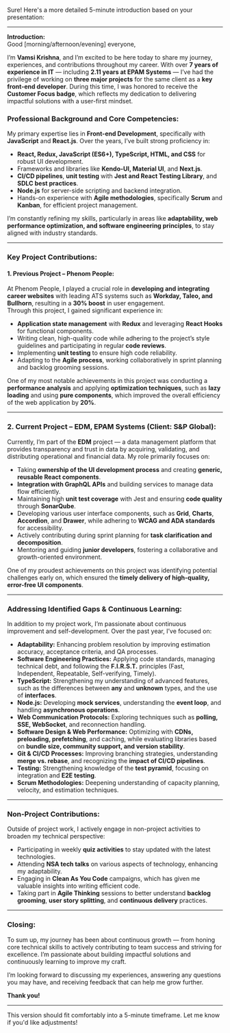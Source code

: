 Sure! Here's a more detailed 5-minute introduction based on your presentation:

---

**Introduction:**  
Good [morning/afternoon/evening] everyone,  

I’m **Vamsi Krishna**, and I’m excited to be here today to share my journey, experiences, and contributions throughout my career. With over **7 years of experience in IT** — including **2.11 years at EPAM Systems** — I’ve had the privilege of working on **three major projects** for the same client as a **key front-end developer**. During this time, I was honored to receive the **Customer Focus badge**, which reflects my dedication to delivering impactful solutions with a user-first mindset.  

### **Professional Background and Core Competencies:**  
My primary expertise lies in **Front-end Development**, specifically with **JavaScript** and **React.js**. Over the years, I’ve built strong proficiency in:  
- **React, Redux, JavaScript (ES6+), TypeScript, HTML, and CSS** for robust UI development.  
- Frameworks and libraries like **Kendo-UI, Material UI**, and **Next.js**.  
- **CI/CD pipelines**, **unit testing** with **Jest and React Testing Library**, and **SDLC best practices**.  
- **Node.js** for server-side scripting and backend integration.  
- Hands-on experience with **Agile methodologies**, specifically **Scrum** and **Kanban**, for efficient project management.  

I’m constantly refining my skills, particularly in areas like **adaptability, web performance optimization, and software engineering principles**, to stay aligned with industry standards.

---

### **Key Project Contributions:**  

#### **1. Previous Project – Phenom People:**  
At Phenom People, I played a crucial role in **developing and integrating career websites** with leading ATS systems such as **Workday, Taleo, and Bullhorn**, resulting in a **30% boost** in user engagement.  
Through this project, I gained significant experience in:  
- **Application state management** with **Redux** and leveraging **React Hooks** for functional components.  
- Writing clean, high-quality code while adhering to the project’s style guidelines and participating in regular **code reviews**.  
- Implementing **unit testing** to ensure high code reliability.  
- Adapting to the **Agile process**, working collaboratively in sprint planning and backlog grooming sessions.  

One of my most notable achievements in this project was conducting a **performance analysis** and applying **optimization techniques**, such as **lazy loading** and using **pure components**, which improved the overall efficiency of the web application by **20%**.

---

### **2. Current Project – EDM, EPAM Systems (Client: S&P Global):**  
Currently, I’m part of the **EDM** project — a data management platform that provides transparency and trust in data by acquiring, validating, and distributing operational and financial data. My role primarily focuses on:  
- Taking **ownership of the UI development process** and creating **generic, reusable React components**.  
- **Integration with GraphQL APIs** and building services to manage data flow efficiently.  
- Maintaining high **unit test coverage** with Jest and ensuring **code quality** through **SonarQube**.  
- Developing various user interface components, such as **Grid**, **Charts**, **Accordion**, and **Drawer**, while adhering to **WCAG and ADA standards** for accessibility.  
- Actively contributing during sprint planning for **task clarification and decomposition**.  
- Mentoring and guiding **junior developers**, fostering a collaborative and growth-oriented environment.  

One of my proudest achievements on this project was identifying potential challenges early on, which ensured the **timely delivery of high-quality, error-free UI components**.

---

### **Addressing Identified Gaps & Continuous Learning:**  
In addition to my project work, I’m passionate about continuous improvement and self-development. Over the past year, I’ve focused on:  
- **Adaptability:** Enhancing problem resolution by improving estimation accuracy, acceptance criteria, and QA processes.  
- **Software Engineering Practices:** Applying code standards, managing technical debt, and following the **F.I.R.S.T.** principles (Fast, Independent, Repeatable, Self-verifying, Timely).  
- **TypeScript:** Strengthening my understanding of advanced features, such as the differences between **any** and **unknown** types, and the use of **interfaces**.  
- **Node.js:** Developing **mock services**, understanding the **event loop**, and handling **asynchronous operations**.  
- **Web Communication Protocols:** Exploring techniques such as **polling, SSE, WebSocket**, and reconnection handling.  
- **Software Design & Web Performance:** Optimizing with **CDNs, preloading, prefetching**, and caching, while evaluating libraries based on **bundle size, community support, and version stability**.  
- **Git & CI/CD Processes:** Improving branching strategies, understanding **merge vs. rebase**, and recognizing the **impact of CI/CD pipelines**.  
- **Testing:** Strengthening knowledge of the **test pyramid**, focusing on integration and **E2E testing**.  
- **Scrum Methodologies:** Deepening understanding of capacity planning, velocity, and estimation techniques.  

---

### **Non-Project Contributions:**  
Outside of project work, I actively engage in non-project activities to broaden my technical perspective:  
- Participating in weekly **quiz activities** to stay updated with the latest technologies.  
- Attending **NSA tech talks** on various aspects of technology, enhancing my adaptability.  
- Engaging in **Clean As You Code** campaigns, which has given me valuable insights into writing efficient code.  
- Taking part in **Agile Thinking** sessions to better understand **backlog grooming**, **user story splitting**, and **continuous delivery** practices.  

---

### **Closing:**  
To sum up, my journey has been about continuous growth — from honing core technical skills to actively contributing to team success and striving for excellence. I’m passionate about building impactful solutions and continuously learning to improve my craft.  

I’m looking forward to discussing my experiences, answering any questions you may have, and receiving feedback that can help me grow further.  

**Thank you!**  

---

This version should fit comfortably into a 5-minute timeframe. Let me know if you'd like adjustments!
